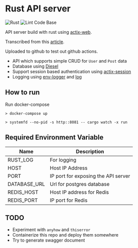 # Rust API server

![Rust](https://github.com/HirotoShioi/rust-api-server/workflows/Rust/badge.svg)
![Lint Code Base](https://github.com/HirotoShioi/rust-api-server/workflows/Lint%20Code%20Base/badge.svg)

API server build with rust using [actix-web](https://actix.rs/).

Transcribed from this [article](https://cloudmaker.dev/how-to-create-a-rest-api-in-rust/).

Uploaded to github to test out github actions.

- API which supports simple CRUD for `User` and `Post` data
- Database using [Diesel](http://diesel.rs/)
- Support session based authentication using [actix-session](https://docs.rs/actix-session/0.3.0/actix_session/)
- Logging using [env-logger](https://docs.rs/env_logger/0.7.1/env_logger/) and [log](https://docs.rs/log/0.4.8/log/)

## How to run

Run docker-compose

```terminal
> docker-compose up
```

```terminal
> systemfd --no-pid -s http::8081 -- cargo watch -x run
```

## Required Environment Variable

| Name          | Description |
|---            |--- |
| RUST_LOG      | For logging |
| HOST          | Host IP Address |
| PORT          | IP port for exposing the API server |
| DATABASE_URL  | Url for postgres database |
| REDIS_HOST    | Host IP address for Redis |
| REDIS_PORT    | IP port for Redis |


## TODO

- Experiment with `anyhow` and `thiserror`
- Containerize this repo and deploy them somewhere
- Try to generate swagger document